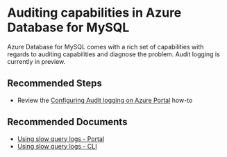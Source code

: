<properties
    pageTitle="Auditing capabilities in Azure Database for MySQL"
    description="Auditing capabilities in Azure Database for MySQL"
    service="microsoft.dbformysql"
    resource="servers"
    authors="kummanish"
    ms.author="manishku"
    displayOrder="20"
    selfHelpType="resource"
    supportTopicIds="32640045"
    resourceTags="servers, databases"
    productPesIds="16221"
    cloudEnvironments="public"
    articleId="1086df0a-65e8-428f-8e7d-4ef9b9a19924"
/>

# Auditing capabilities in Azure Database for MySQL

Azure Database for MySQL comes with a rich set of capabilities with regards to auditing capabilities and diagnose the problem. Audit logging is currently in preview.

## **Recommended Steps**

* Review the [Configuring Audit logging on Azure Portal](https://docs.microsoft.com/en-us/azure/mysql/howto-configure-audit-logs-portal) how-to

## **Recommended Documents**

* [Using slow query logs - Portal](https://docs.microsoft.com/en-us/azure/mysql/howto-configure-server-logs-in-portal)<br>
* [Using slow query logs - CLI](https://docs.microsoft.com/en-us/azure/mysql/howto-configure-server-logs-in-cli)
